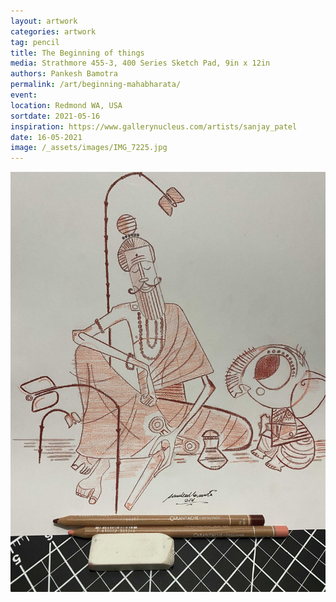 ```yaml
---
layout: artwork
categories: artwork
tag: pencil
title: The Beginning of things
media: Strathmore 455-3, 400 Series Sketch Pad, 9in x 12in
authors: Pankesh Bamotra
permalink: /art/beginning-mahabharata/
event: 
location: Redmond WA, USA
sortdate: 2021-05-16
inspiration: https://www.gallerynucleus.com/artists/sanjay_patel
date: 16-05-2021
image: /_assets/images/IMG_7225.jpg
---
```

![](/_assets/images/IMG_7225.jpg)